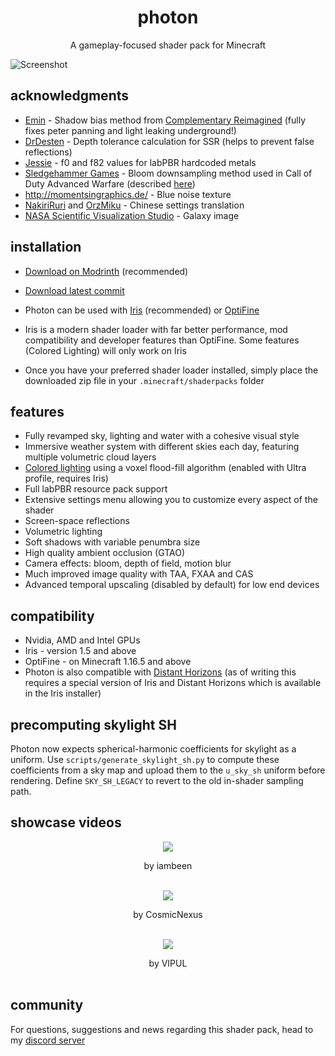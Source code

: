 <br><br>

<h1 align = "center">photon</h1>

<p align = "center">A gameplay-focused shader pack for Minecraft</p>

![Screenshot](docs/images/a.png)

## acknowledgments

* [Emin](https://github.com/EminGT) - Shadow bias method from [Complementary Reimagined](https://www.complementary.dev/shaders/) (fully fixes peter panning and light leaking underground!)
* [DrDesten](https://github.com/DrDesten) - Depth tolerance calculation for SSR (helps to prevent false reflections)
* [Jessie](https://github.com/Jessie-LC) - f0 and f82 values for labPBR hardcoded metals
* [Sledgehammer Games](https://www.sledgehammergames.com/) - Bloom downsampling method used in Call of Duty Advanced Warfare (described [here](http://www.iryoku.com/next-generation-post-processing-in-call-of-duty-advanced-warfare))
* http://momentsingraphics.de/ - Blue noise texture
* [NakiriRuri](https://github.com/NakiriRuri) and [OrzMiku](https://github.com/Orzmiku) - Chinese settings translation 
* [NASA Scientific Visualization Studio](https://svs.gsfc.nasa.gov/4851) - Galaxy image


## installation

* [Download on Modrinth](https://modrinth.com/shader/photon-shader/versions) (recommended)
* [Download latest commit](https://github.com/sixthsurge/photon/archive/refs/heads/main.zip)

* Photon can be used with [Iris](https://irisshaders.dev/download) (recommended) or [OptiFine](https://optifine.net/home)
* Iris is a modern shader loader with far better performance, mod compatibility and developer features than OptiFine. Some features (Colored Lighting) will only work on Iris
* Once you have your preferred shader loader installed, simply place the downloaded zip file in your `.minecraft/shaderpacks` folder

## features
* Fully revamped sky, lighting and water with a cohesive visual style
* Immersive weather system with different skies each day, featuring multiple volumetric cloud layers
* [Colored lighting](https://cdn.discordapp.com/attachments/736930818835873813/1123586429902135338/2023-06-28_13.02.33.png?ex=65f197e8&is=65df22e8&hm=c7871d2d3a5af5f6c84d98ad9997e4f4e1cfff40d3d9539b03e471abf48f677c&) using a voxel flood-fill algorithm (enabled with Ultra profile, requires Iris)
* Full labPBR resource pack support
* Extensive settings menu allowing you to customize every aspect of the shader
* Screen-space reflections
* Volumetric lighting
* Soft shadows with variable penumbra size
* High quality ambient occlusion (GTAO)
* Camera effects: bloom, depth of field, motion blur
* Much improved image quality with TAA, FXAA and CAS
* Advanced temporal upscaling (disabled by default) for low end devices

## compatibility
* Nvidia, AMD and Intel GPUs
* Iris - version 1.5 and above
* OptiFine - on Minecraft 1.16.5 and above
* Photon is also compatible with [Distant Horizons](https://www.curseforge.com/minecraft/mc-mods/distant-horizons) (as of writing this requires a special version of Iris and Distant Horizons which is available in the Iris installer)
## precomputing skylight SH
Photon now expects spherical-harmonic coefficients for skylight as a uniform.
Use `scripts/generate_skylight_sh.py` to compute these coefficients from a sky map and upload them to the `u_sky_sh` uniform before rendering.
Define `SKY_SH_LEGACY` to revert to the old in-shader sampling path.


## showcase videos

<div align = "center">
	<a href="http://www.youtube.com/watch?feature=player_embedded&v=vxE_CVeU8Rs" target="_blank"><img src="http://img.youtube.com/vi/vxE_CVeU8Rs/0.jpg" border="0"/></a>
	<p> by iambeen
	<br><br>
</div>

<div align = "center">
	<a href="http://www.youtube.com/watch?feature=player_embedded&v=gMLFZMBK-ZQ" target="_blank"><img src="http://img.youtube.com/vi/gMLFZMBK-ZQ/0.jpg" border="0"/></a>
	<p> by CosmicNexus
	<br><br>
</div>

<div align = "center">
	<a href="http://www.youtube.com/watch?feature=player_embedded&v=_aSmM7jg9Nw" target="_blank"><img src="http://img.youtube.com/vi/_aSmM7jg9Nw/0.jpg" border="0"/></a>
	<p> by VIPUL
	<br><br>
</div>

## community

For questions, suggestions and news regarding this shader pack, head to my [discord server](https://discord.gg/ngEW66HScd)

